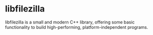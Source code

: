 # libfilezilla
libfilezilla is a small and modern C++ library, offering some basic functionality to build high-performing, platform-independent programs. 
